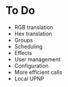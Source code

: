 # To Do

* RGB translation
* Hex translation
* Groups
* Scheduling
* Effects
* User management
* Configuration
* More efficient calls
* Local UPNP
